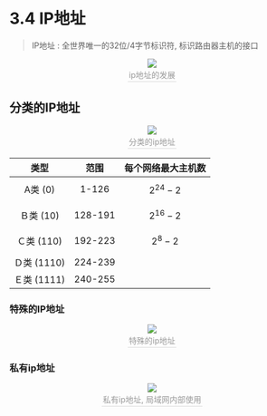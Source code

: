 # 3.4 IP地址

> IP地址 : 全世界唯一的32位/4字节标识符, 标识路由器主机的接口

<center><img src="https://youpai.roccoshi.top/img/20200712155145.png"><br><div style="border-bottom: 1px solid #d9d9d9;display: inline-block;color: #999;    padding: 2px;">ip地址的发展</div> </center>

## 分类的IP地址

<center><img src="https://youpai.roccoshi.top/img/20200712155425.png"><br><div style="border-bottom: 1px solid #d9d9d9;display: inline-block;color: #999;    padding: 2px;">分类的ip地址</div> </center>

|    类型     |  范围   | 每个网络最大主机数 |
| :---------: | :-----: | :----------------: |
|   A类 (0)   |  1-126  |    $$2^{24}-2$$    |
|  Ｂ类 (10)  | 128-191 |    $$2^{16}-2$$    |
| Ｃ类 (110)  | 192-223 |    $$2^{8}-2$$     |
| Ｄ类 (1110) | 224-239 |                    |
| Ｅ类 (1111) | 240-255 |                    |

### 特殊的IP地址

<center><img src="https://youpai.roccoshi.top/img/20200712155750.png"><br><div style="border-bottom: 1px solid #d9d9d9;display: inline-block;color: #999;    padding: 2px;">特殊的ip地址</div> </center>

### 私有ip地址

<center><img src="https://youpai.roccoshi.top/img/20200712160126.png"><br><div style="border-bottom: 1px solid #d9d9d9;display: inline-block;color: #999;    padding: 2px;">私有ip地址, 局域网内部使用</div> </center>